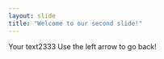```yaml
---
layout: slide
title: "Welcome to our second slide!"
---
```

Your text2333
Use the left arrow to go back!
